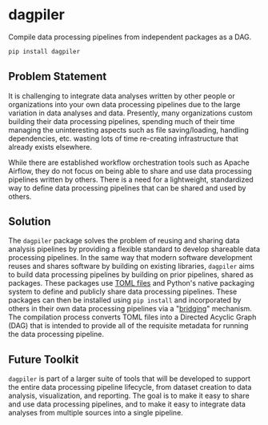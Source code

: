 # dagpiler

Compile data processing pipelines from independent packages as a DAG.
```bash
pip install dagpiler
```

## Problem Statement
It is challenging to integrate data analyses written by other people or organizations into your own data processing pipelines due to the large variation in data analyses and data. Presently, many organizations custom building their data processing pipelines, spending much of their time managing the uninteresting aspects such as file saving/loading, handling dependencies, etc. wasting lots of time re-creating infrastructure that already exists elsewhere.

While there are established workflow orchestration tools such as Apache Airflow, they do not focus on being able to share and use data processing pipelines written by others. There is a need for a lightweight, standardized way to define data processing pipelines that can be shared and used by others.

## Solution
The `dagpiler` package solves the problem of reusing and sharing data analysis pipelines by providing a flexible standard to develop shareable data processing pipelines. In the same way that modern software development reuses and shares software by building on existing libraries, `dagpiler` aims to build data processing pipelines by building on prior pipelines, shared as packages. These packages use [TOML files](https://toml.io/en/v1.0.0) and Python's native packaging system to define and publicly share data processing pipelines. These packages can then be installed using `pip install` and incorporated by others in their own data processing pipelines via a "[bridging](Packaging/bridging_packages.md)" mechanism. The compilation process converts TOML files into a Directed Acyclic Graph (DAG) that is intended to provide all of the requisite metadata for running the data processing pipeline.

## Future Toolkit
`dagpiler` is part of a larger suite of tools that will be developed to support the entire data processing pipeline lifecycle, from dataset creation to data analysis, visualization, and reporting. The goal is to make it easy to share and use data processing pipelines, and to make it easy to integrate data analyses from multiple sources into a single pipeline.

